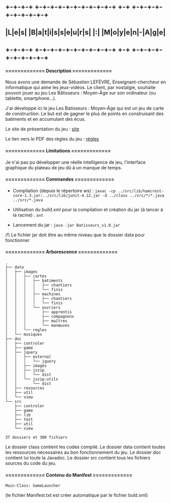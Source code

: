 ## +-+-+-+ +-+-+-+-+-+-+-+-+-+-+ +-+ +-+-+-+-+-+-+-+-+-+
## |L|e|s| |B|a|t|i|s|s|e|u|r|s| |:| |M|o|y|e|n|-|A|g|e|
## +-+-+-+ +-+-+-+-+-+-+-+-+-+-+ +-+ +-+-+-+-+-+-+-+-+-+              


#### ============= Description =============

Nous avons une demande de Sébastien LEFÈVRE, Enseignant-chercheur en informatique qui aime les jeux-vidéos. Le client, par nostalgie, souhaite pouvoir jouer au jeu Les Bâtisseurs : Moyen-Âge sur son ordinateur (ou tablette, smartphone…). 

J'ai développé ici le jeu Les Batisseurs : Moyen-Âge qui est un jeu de carte de construction. Le but est de gagner le plus de points en construisant des batiments et en accumulant des écus.

Le site de présentation du jeu : [site](https://studiobombyx.com/jeu/les-batisseurs/)

Le lien vers le PDF des règles du jeu : [règles](https://studiobombyx.com/assets/LES-BATISSEURS_MOYEN-AGE_rulebook_FR.pdf)

#### ============= Limitations =============

Je n'ai pas pu développer une réelle intelligence de jeu, l'interface graphique du plateau de jeu dû à un manque de temps.

#### ============= Commandes =============

 - Compilation (depuis le répertoire ws) : ```javac -cp ../src/lib/hamcrest-core-1.3.jar:../src/lib/junit-4.12.jar -d ../class ../src/*/*.java ../src/*.java```
 - Utilisation du build.xml pour la compilation et création du jar (à lancer à la racine) : ```ant```
 
 - Lancement du jar : ```java -jar Batisseurs_v1.0.jar```

/!\ Le fichier jar doit être au même niveau que le dossier data pour fonctionner

#### ============= Arborescence =============

```
.
├── data
│   ├── images
│   │   ├── cartes
│   │   │   ├── batiments
│   │   │   │   ├── chantiers
│   │   │   │   └── finis
│   │   │   ├── machines
│   │   │   │   ├── chantiers
│   │   │   │   └── finis
│   │   │   └── ouvriers
│   │   │       ├── apprentis
│   │   │       ├── compagnons
│   │   │       ├── maîtres
│   │   │       └── manœuves
│   │   └── regles
│   └── musiques
├── doc
│   ├── controler
│   ├── game
│   ├── jquery
│   │   ├── external
│   │   │   └── jquery
│   │   ├── images
│   │   ├── jszip
│   │   │   └── dist
│   │   └── jszip-utils
│   │       └── dist
│   ├── resources
│   ├── util
│   └── view
└── src
    ├── controler
    ├── game
    ├── lib
    ├── test
    ├── util
    └── view

37 dossiers et 300 fichiers
```

Le dossier class contient les codes compilé.
Le dossier data contient toutes les ressources nécessaires au bon fonctionnement du jeu.
Le dossier doc contient lui toute la Javadoc.
Le dossier src contient tous les fichiers sources du code du jeu.

#### ============= Contenu du Manifest =============

```Main-Class: GameLauncher```

(le fichier Manifest.txt est créer automatique par le fichier buld.xml)
